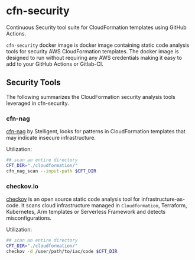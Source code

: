 # cfn-security

Continuous Security tool suite for CloudFormation templates using GitHub Actions.

`cfn-security` docker image is docker image containing static code analysis tools for security AWS CloudFormation templates. The docker image is designed to run without requiring any AWS credentials making it easy to add to your GitHub Actions or Gitlab-CI.

## Security Tools

The following summarizes the CloudFormation security analysis tools leveraged in cfn-security.

### cfn-nag

[cfn-nag](https://github.com/stelligent/cfn_nag) by Stelligent, looks for patterns in CloudFormation templates that may indicate insecure infrastructure.

Utilization:

```sh
## scan an entire directory
CFT_DIR="./cloudformation/"
cfn_nag_scan --input-path $CFT_DIR
```

### checkov.io

[checkov](https://github.com/bridgecrewio/checkov) is an open source static code analysis tool for infrastructure-as-code. It scans cloud infrastructure managed in `Cloudformation`, Terraform, Kubernetes, Arm templates or Serverless Framework and detects misconfigurations.

Utilization:

```sh
## scan an entire directory
CFT_DIR="./cloudformation/"
checkov -d /user/path/to/iac/code $CFT_DIR
```

